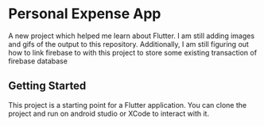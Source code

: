 # Personal Expense App

A new project which helped me learn about Flutter. I am still adding images and gifs of the output to this repository. Additionally, I am still figuring out how to link firebase to with this project to store some existing transaction of firebase database 

## Getting Started

This project is a starting point for a Flutter application.
You can clone the project and run on android studio or XCode to interact with it. 
